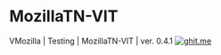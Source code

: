 # MozillaTN-VIT
VMozilla | Testing | MozillaTN-VIT | ver. 0.4.1
[![ghit.me](https://ghit.me/badge.svg?repo=itsn1x/try1)](https://ghit.me/repo/itsn1x/MozillaTN-VIT)
